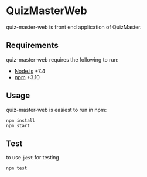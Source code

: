 # QuizMasterWeb

quiz-master-web is front end application of QuizMaster.

## Requirements

quiz-master-web requires the following to run:

  * [Node.js](https://github.com/nodejs/node) +7.4
  * [npm](https://github.com/npm/npm) +3.10

## Usage
quiz-master-web is easiest to run in npm:

```
npm install
npm start
```

## Test
to use `jest` for testing
```
npm test
```